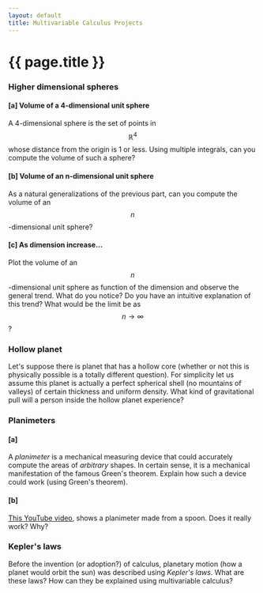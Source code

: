 ```yaml
---
layout: default
title: Multivariable Calculus Projects
---
```


# {{ page.title }}

### Higher dimensional spheres

#### [a] Volume of a 4-dimensional unit sphere
A 4-dimensional sphere is the set of points in $$\mathbb{R}^4$$
whose distance from the origin is 1 or less.
Using multiple integrals, can you compute the volume of such a sphere?

#### [b] Volume of an n-dimensional unit sphere
As a natural generalizations of the previous part,
can you compute the volume of an $$n$$-dimensional unit sphere?

#### [c] As dimension increase...
Plot the volume of an $$n$$-dimensional unit sphere as function of the dimension
and observe the general trend.
What do you notice?
Do you have an intuitive explanation of this trend?
What would be the limit be as $$n \to \infty$$?


### Hollow planet
Let's suppose there is planet that has a hollow core
(whether or not this is physically possible is a totally different question).
For simplicity let us assume this planet is actually a perfect spherical shell
(no mountains of valleys) of certain thickness and uniform density.
What kind of gravitational pull will a person inside the hollow planet experience?


### Planimeters

#### [a]
A _planimeter_ is a mechanical measuring device that could accurately compute
the areas of _arbitrary_ shapes.
In certain sense, it is a mechanical manifestation of the famous Green's theorem.
Explain how such a device could work (using Green's theorem).

#### [b]
[This YouTube video](https://youtu.be/zJYniqk2eEs),
shows a planimeter made from a spoon.
Does it really work? Why?


### Kepler's laws
Before the invention (or adoption?) of calculus, planetary motion
(how a planet would orbit the sun) was described using _Kepler's laws_.
What are these laws?
How can they be explained using multivariable calculus?
